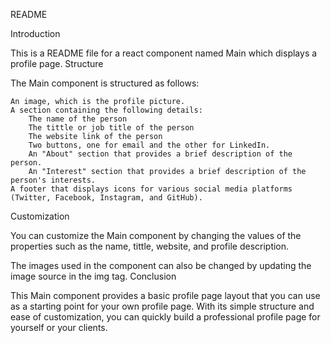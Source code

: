 README

Introduction

This is a README file for a react component named Main which displays a profile page.
Structure

The Main component is structured as follows:

    An image, which is the profile picture.
    A section containing the following details:
        The name of the person
        The tittle or job title of the person
        The website link of the person
        Two buttons, one for email and the other for LinkedIn.
        An "About" section that provides a brief description of the person.
        An "Interest" section that provides a brief description of the person's interests.
    A footer that displays icons for various social media platforms (Twitter, Facebook, Instagram, and GitHub).

Customization

You can customize the Main component by changing the values of the properties such as the name, tittle, website, and profile description.

The images used in the component can also be changed by updating the image source in the img tag.
Conclusion

This Main component provides a basic profile page layout that you can use as a starting point for your own profile page. With its simple structure and ease of customization, you can quickly build a professional profile page for yourself or your clients.
